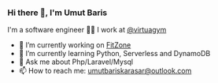 ### Hi there 👋, I'm Umut Baris

I'm a software engineer 👨‍💻 I work at  [@virtuagym](https://github.com/virtuagym)

- 🔭 I’m currently working on [FitZone](https://business.virtuagym.com/solutions/fitzone/)
- 🌱 I’m currently learning Python, Serverless and DynamoDB
- 💬 Ask me about Php/Laravel/Mysql
- 📫 How to reach me: umutbariskarasar@outlook.com

<!--
**umutbaris/umutbaris** is a ✨ _special_ ✨ repository because its `README.md` (this file) appears on your GitHub profile.

Here are some ideas to get you started:

- 🔭 I’m currently working on FitZone 
- 🌱 I’m currently learning Python 
- 👯 I’m looking to collaborate on ...
- 🤔 I’m looking for help with ...
- 💬 Ask me about ...
- 📫 How to reach me: ...
- 😄 Pronouns: ...
- ⚡ Fun fact: ...
-->
